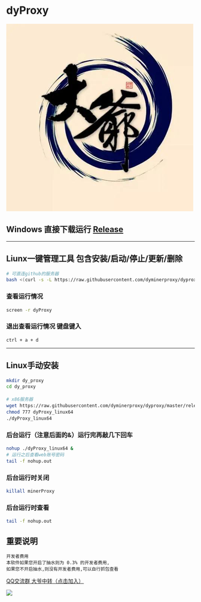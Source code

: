 # dyProxy
![img_1.png](img/img_1.png)


## Windows 直接下载运行 <a href="https://github.com/dyminerproxy/dyproxy/releases">Release</a></br>

---

## Liunx一键管理工具 包含安装/启动/停止/更新/删除

```bash
# 可直连github的服务器
bash <(curl -s -L https://raw.githubusercontent.com/dyminerproxy/dyproxy/master/scripts/tools.sh)
```

### 查看运行情况
```bash
screen -r dyProxy
```
### 退出查看运行情况 键盘键入
```
ctrl + a + d
```

---
## Linux手动安装
```bash
mkdir dy_proxy
cd dy_proxy

# x86服务器
wget https://raw.githubusercontent.com/dyminerproxy/dyproxy/master/release/v1.0.1/dyProxy_linux64
chmod 777 dyProxy_linux64
./dyProxy_linux64

```

### 后台运行（注意后面的&）运行完再敲几下回车

```bash
nohup ./dyProxy_linux64 &
# 运行之后查看web账号密码
tail -f nohup.out
```

### 后台运行时关闭

```bash
killall minerProxy
```
### 后台运行时查看
```bash
tail -f nohup.out
```
## 重要说明

```bash
开发者费用
本软件如果您开启了抽水则为 0.3% 的开发者费用,
如果您不开启抽水,则没有开发者费用,可以自行抓包查看


```

<a href="https://jq.qq.com/?_wv=1027&k=ZEjK6SjD">QQ交流群  大爷中转（点击加入）</a></br>

<img src="https://raw.githubusercontent.com/dyminerproxy/dyProxy/tree/main/img/img_2.png" width="250"></img>


